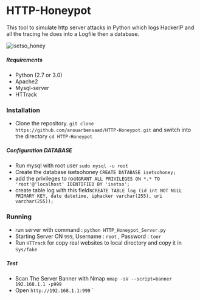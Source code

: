 # HTTP-Honeypot
This tool to simulate http server attacks in Python which logs HackerIP and all the tracing he does into a Logfile then a database.

![isetso_honey](https://user-images.githubusercontent.com/23563528/43873323-892bd85c-9b86-11e8-818f-dc86ea8a3396.png)


##### Requirements

* Python (2.7 or 3.0)
* Apache2
* Mysql-server
* HTTrack

### Installation

* Clone the repository. `git clone https://github.com/anouarbensaad/HTTP-Honeypot.git` and switch into the directory `cd HTTP-Honeypot`

##### Configuration DATABASE

* Run mysql with root user `sudo mysql -u root`
* Create the database isetsohoney `CREATE DATABASE isetsohoney;`
* add the privileges to root`GRANT ALL PRIVILEGES ON *.* TO 'root'@'localhost' IDENTIFIED BY 'isetso';`
* create table log with this fields`CREATE TABLE log (id int NOT NULL PRIMARY KEY, date datetime, iphacker varchar(255), uri varchar(255));`

### Running

* run server with command : `python HTTP_Honeypot_Server.py`
* Starting Server ON `999`, Username : `root` , Password : `toor`
* Run `HTTrack` for copy real websites to local directory and copy it in `Sys/fake`

##### Test

* Scan The Server Banner with Nmap
`nmap -sV --script=banner 192.168.1.1 -p999`
* Open 
`http://192.168.1.1:999`
`
